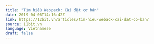 ```yaml
---
title: "Tìm hiểu Webpack: Cài đặt cơ bản"
date: 2019-04-06T14:16:42Z
link: https://12bit.vn/articles/tim-hieu-weback-cai-dat-co-ban/
source: 12bit.vn
language: Vietnamese
draft: false
---
```

